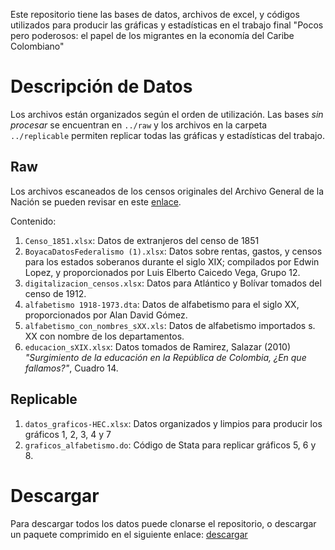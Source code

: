 Este repositorio tiene las bases de datos, archivos de excel, y códigos utilizados para producir las gráficas y estadísticas en el trabajo final "Pocos pero poderosos: el papel de los migrantes en la economía del Caribe Colombiano"

# Descripción de Datos
Los archivos están organizados según el orden de utilización. Las bases *sin procesar* se encuentran en `../raw` y los archivos en la carpeta `../replicable` permiten replicar todas las gráficas y estadísticas del trabajo. 

## Raw
Los archivos escaneados de los censos originales del Archivo General de la Nación se pueden revisar en este [enlace](https://drive.google.com/drive/folders/1U1S9nR5MCiQ7YPEaVQW0TU89EdlS_p9d?usp=sharing).

Contenido:
1.  `Censo_1851.xlsx`: Datos de extranjeros del censo de 1851
2.  `BoyacaDatosFederalismo (1).xlsx`: Datos sobre rentas, gastos, y censos para los estados soberanos durante el siglo XIX; compilados por Edwin Lopez, y proporcionados por Luis Elberto Caicedo Vega, Grupo 12.
3.  `digitalizacion_censos.xlsx`: Datos para Atlántico y Bolívar tomados del censo de 1912.
4.  `alfabetismo 1918-1973.dta`: Datos de alfabetismo para el siglo XX, proporcionados por Alan David Gómez.
5.  `alfabetismo_con_nombres_sXX.xls`: Datos de alfabetismo importados s. XX con nombre de los departamentos. 
6.  `educacion_sXIX.xlsx`: Datos tomados de Ramirez, Salazar (2010) *"Surgimiento de la educación en la República
de Colombia, ¿En que fallamos?"*, Cuadro 14. 

## Replicable
1. `datos_graficos-HEC.xlsx`: Datos organizados y limpios para producir los gráficos 1, 2, 3, 4 y 7
2. `graficos_alfabetismo.do`: Código de Stata para replicar gráficos 5, 6 y 8.

# Descargar
Para descargar todos los datos puede clonarse el repositorio, o descargar un paquete comprimido en el siguiente enlace: 
[descargar](https://drive.google.com/file/d/1hZOWIzrfDibr83Qd-6fOVzxO40SDIwzu/view?usp=sharing)
